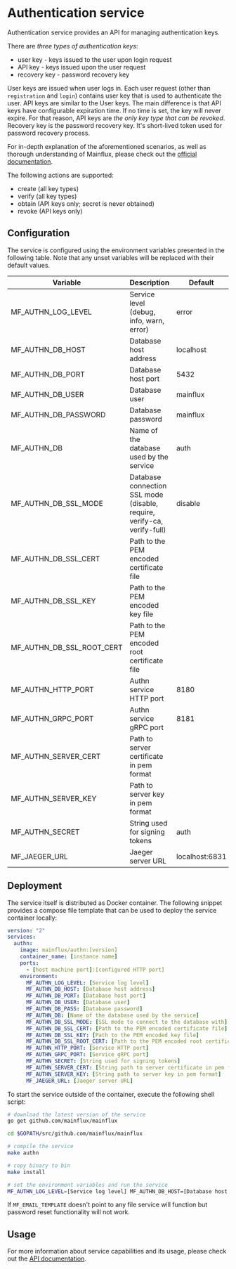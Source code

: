 # Authentication service

Authentication service provides an API for managing authentication keys.

There are *three types of authentication keys*:

- user key - keys issued to the user upon login request
- API key - keys issued upon the user request
- recovery key - password recovery key

User keys are issued when user logs in. Each user request (other than `registration` and `login`) contains user key that is used to authenticate the user. API keys are similar to the User keys. The main difference is that API keys have configurable expiration time. If no time is set, the key will never expire. For that reason, API keys are _the only key type that can be revoked_. Recovery key is the password recovery key. It's short-lived token used for password recovery process.

For in-depth explanation of the aforementioned scenarios, as well as thorough
understanding of Mainflux, please check out the [official documentation][doc].

The following actions are supported:

- create (all key types)
- verify (all key types)
- obtain (API keys only; secret is never obtained)
- revoke (API keys only)

## Configuration

The service is configured using the environment variables presented in the
following table. Note that any unset variables will be replaced with their
default values.

| Variable                  | Description                                                              | Default       |
|---------------------------|--------------------------------------------------------------------------|---------------|
| MF_AUTHN_LOG_LEVEL        | Service level (debug, info, warn, error)                                | error          |
| MF_AUTHN_DB_HOST          | Database host address                                                   | localhost      |
| MF_AUTHN_DB_PORT          | Database host port                                                      | 5432           |
| MF_AUTHN_DB_USER          | Database user                                                           | mainflux       |
| MF_AUTHN_DB_PASSWORD      | Database password                                                       | mainflux       |
| MF_AUTHN_DB               | Name of the database used by the service                                | auth           |
| MF_AUTHN_DB_SSL_MODE      | Database connection SSL mode (disable, require, verify-ca, verify-full) | disable        |
| MF_AUTHN_DB_SSL_CERT      | Path to the PEM encoded certificate file                                |                |
| MF_AUTHN_DB_SSL_KEY       | Path to the PEM encoded key file                                        |                |
| MF_AUTHN_DB_SSL_ROOT_CERT | Path to the PEM encoded root certificate file                           |                |
| MF_AUTHN_HTTP_PORT        | Authn service HTTP port                                                 | 8180           |
| MF_AUTHN_GRPC_PORT        | Authn service gRPC port                                                 | 8181           |
| MF_AUTHN_SERVER_CERT      | Path to server certificate in pem format                                |                |
| MF_AUTHN_SERVER_KEY       | Path to server key in pem format                                        |                |
| MF_AUTHN_SECRET           | String used for signing tokens                                          | auth           |
| MF_JAEGER_URL             | Jaeger server URL                                                       | localhost:6831 |

## Deployment

The service itself is distributed as Docker container. The following snippet
provides a compose file template that can be used to deploy the service container
locally:

```yaml
version: "2"
services:
  authn:
    image: mainflux/authn:[version]
    container_name: [instance name]
    ports:
      - [host machine port]:[configured HTTP port]
    environment:
      MF_AUTHN_LOG_LEVEL: [Service log level]
      MF_AUTHN_DB_HOST: [Database host address]
      MF_AUTHN_DB_PORT: [Database host port]
      MF_AUTHN_DB_USER: [Database user]
      MF_AUTHN_DB_PASS: [Database password]
      MF_AUTHN_DB: [Name of the database used by the service]
      MF_AUTHN_DB_SSL_MODE: [SSL mode to connect to the database with]
      MF_AUTHN_DB_SSL_CERT: [Path to the PEM encoded certificate file]
      MF_AUTHN_DB_SSL_KEY: [Path to the PEM encoded key file]
      MF_AUTHN_DB_SSL_ROOT_CERT: [Path to the PEM encoded root certificate file]
      MF_AUTHN_HTTP_PORT: [Service HTTP port]
      MF_AUTHN_GRPC_PORT: [Service gRPC port]
      MF_AUTHN_SECRET: [String used for signing tokens]
      MF_AUTHN_SERVER_CERT: [String path to server certificate in pem format]
      MF_AUTHN_SERVER_KEY: [String path to server key in pem format]
      MF_JAEGER_URL: [Jaeger server URL]
```

To start the service outside of the container, execute the following shell script:

```bash
# download the latest version of the service
go get github.com/mainflux/mainflux

cd $GOPATH/src/github.com/mainflux/mainflux

# compile the service
make authn

# copy binary to bin
make install

# set the environment variables and run the service
MF_AUTHN_LOG_LEVEL=[Service log level] MF_AUTHN_DB_HOST=[Database host address] MF_AUTHN_DB_PORT=[Database host port] MF_AUTHN_DB_USER=[Database user] MF_AUTHN_DB_PASS=[Database password] MF_AUTHN_DB=[Name of the database used by the service] MF_AUTHN_DB_SSL_MODE=[SSL mode to connect to the database with] MF_AUTHN_DB_SSL_CERT=[Path to the PEM encoded certificate file] MF_AUTHN_DB_SSL_KEY=[Path to the PEM encoded key file] MF_AUTHN_DB_SSL_ROOT_CERT=[Path to the PEM encoded root certificate file] MF_AUTHN_HTTP_PORT=[Service HTTP port] MF_AUTHN_GRPC_PORT=[Service gRPC port] MF_AUTHN_SECRET=[String used for signing tokens] MF_AUTHN_SERVER_CERT=[Path to server certificate] MF_AUTHN_SERVER_KEY=[Path to server key] MF_JAEGER_URL=[Jaeger server URL] $GOBIN/mainflux-authn
```

If `MF_EMAIL_TEMPLATE` doesn't point to any file service will function but password reset functionality will not work.

## Usage

For more information about service capabilities and its usage, please check out
the [API documentation](swagger.yaml).

[doc]: http://mainflux.readthedocs.io

